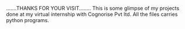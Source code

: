 .......THANKS FOR YOUR VISIT........
This is some glimpse of my projects done at my virtual internship with Cognorise Pvt ltd.
All the files carries python programs.
